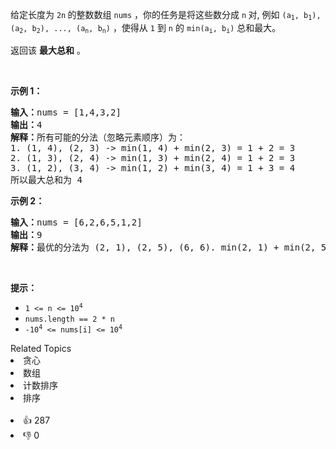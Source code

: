 <p>给定长度为 <code>2n</code><strong> </strong>的整数数组 <code>nums</code> ，你的任务是将这些数分成 <code>n</code><strong> </strong>对, 例如 <code>(a<sub>1</sub>, b<sub>1</sub>), (a<sub>2</sub>, b<sub>2</sub>), ..., (a<sub>n</sub>, b<sub>n</sub>)</code> ，使得从 <code>1</code> 到 <code>n</code> 的 <code>min(a<sub>i</sub>, b<sub>i</sub>)</code> 总和最大。</p>

<p>返回该 <strong>最大总和</strong> 。</p>

<p> </p>

<p><strong>示例 1：</strong></p>

<pre>
<strong>输入：</strong>nums = [1,4,3,2]
<strong>输出：</strong>4
<strong>解释：</strong>所有可能的分法（忽略元素顺序）为：
1. (1, 4), (2, 3) -> min(1, 4) + min(2, 3) = 1 + 2 = 3
2. (1, 3), (2, 4) -> min(1, 3) + min(2, 4) = 1 + 2 = 3
3. (1, 2), (3, 4) -> min(1, 2) + min(3, 4) = 1 + 3 = 4
所以最大总和为 4</pre>

<p><strong>示例 2：</strong></p>

<pre>
<strong>输入：</strong>nums = [6,2,6,5,1,2]
<strong>输出：</strong>9
<strong>解释：</strong>最优的分法为 (2, 1), (2, 5), (6, 6). min(2, 1) + min(2, 5) + min(6, 6) = 1 + 2 + 6 = 9
</pre>

<p> </p>

<p><strong>提示：</strong></p>

<ul>
	<li><code>1 <= n <= 10<sup>4</sup></code></li>
	<li><code>nums.length == 2 * n</code></li>
	<li><code>-10<sup>4</sup> <= nums[i] <= 10<sup>4</sup></code></li>
</ul>
<div><div>Related Topics</div><div><li>贪心</li><li>数组</li><li>计数排序</li><li>排序</li></div></div><br><div><li>👍 287</li><li>👎 0</li></div>